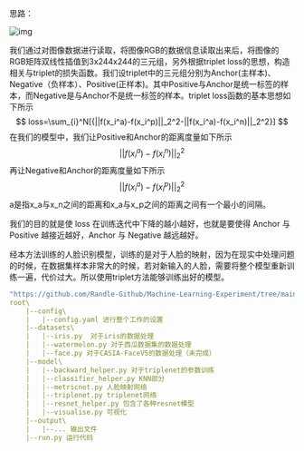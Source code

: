 思路：

![img](https://img-blog.csdn.net/20170814123212482)

我们通过对图像数据进行读取，将图像RGB的数据信息读取出来后，将图像的RGB矩阵双线性插值到3x244x244的三元组，另外根据triplet loss的思想，构造相关与triplet的损失函数。我们设triplet中的三元组分别为Anchor(主样本)、Negative（负样本）、Positive(正样本)。其中Positive与Anchor是统一标签的样本，而Negative是与Anchor不是统一标签的样本。triplet loss函数的基本思想如下所示
$$
loss=\sum_{i}^N[{||f(x_i^a)-f(x_i^p)||_2^2-||f(x_i^a)-f(x_i^n)||_2^2}]
$$
在我们的模型中，我们让Positive和Anchor的距离度量如下所示
$$
||f(x_i^a)-f(x_i^n)||_2^2
$$
再让Negative和Anchor的距离度量如下所示
$$
||f(x_i^a)-f(x_i^p)||_2^2
$$
a是指x_a与x_n之间的距离和x_a与x_p之间的距离之间有一个最小的间隔。

我们的目的就是使 loss 在训练迭代中下降的越小越好，也就是要使得 Anchor 与 Positive 越接近越好，Anchor 与 Negative 越远越好。

经本方法训练的人脸识别模型，训练的是对于人脸的映射，因为在现实中处理问题的时候，在数据集样本非常大的时候，若对新输入的人脸，需要将整个模型重新训练一遍，代价过大。所以使用triplet方法能够训练出好的模型。

```yaml
"https://github.com/Randle-Github/Machine-Learning-Experiment/tree/main/experiment2"
root\	
	|--config\
	|	|--config.yaml 进行整个工作的设置
	|--datasets\
	|	|--iris.py	对于iris的数据处理
	|	|--watermelon.py 对于西瓜数据集的数据处理
	|	|--face.py 对于CASIA-FaceV5的数据处理（未完成）
	|--model\
	|	|--backward_helper.py 对于triplenet的参数训练
	|	|--classifier_helper.py KNN部分
	|	|--metricnet.py 人脸映射网络
	|	|--triplenet.py triplenet网络
	|	|--resnet_helper.py 包含了各种resnet模型
	|	|--visualise.py 可视化
	|--output\
	|	|--... 输出文件
	|--run.py 运行代码
```

